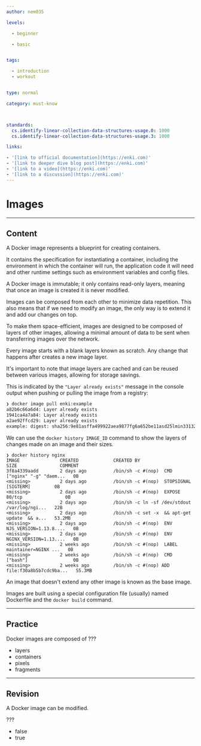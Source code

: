 ```yaml
---
author: nem035

levels:

  - beginner

  - basic


tags:

  - introduction
  - workout


type: normal

category: must-know



standards:
  cs.identify-linear-collection-data-structures-usage.0: 1000
  cs.identify-linear-collection-data-structures-usage.3: 1000

links:

- '[link to official documentation](https://enki.com)'
- '[link to deeper dive blog post](https://enki.com)'
- '[link to a video](https://enki.com)'
- '[link to a discussion](https://enki.com)'
---
```

# Images
---
## Content

A Docker image represents a blueprint for creating containers.

It contains the specification for instantiating a container, including the environment in which the container will run, the application code it will need and other runtime settings such as environment variables and config files.

A Docker image is immutable; it only contains read-only layers, meaning that once an image is created it is never modified.

Images can be composed from each other to minimize data repetition. This also means that if we need to modify an image, the only way is to extend it and add our changes on top.

To make them space-efficient, images are designed to be composed of layers of other images, allowing a minimal amount of data to be sent when transferring images over the network.

Every image starts with a blank layers known as scratch. Any change that happens after creates a new image layer.

It's important to note that image layers are cached and can be reused between various images, allowing for storage savings.

This is indicated by the `"Layer already exists"` message in the console output when pushing or pulling the image from a registry:

```bash
❯ docker image pull enki:example
a82b6c66a6d4: Layer already exists
1941ca4a7a84: Layer already exists
a2ae92ffcd29: Layer already exists
example: digest: sha256:9e81asffa499922aea9877fg6a652be11asd25lmin331322nybys size: 948
```

We can use the `docker history IMAGE_ID` command to show the layers of changes made on an image and their sizes.

```
❯ docker history nginx
IMAGE               CREATED             CREATED BY                                      SIZE                COMMENT
3f8a4339aadd        2 days ago          /bin/sh -c #(nop)  CMD ["nginx" "-g" "daem...   0B
<missing>           2 days ago          /bin/sh -c #(nop)  STOPSIGNAL [SIGTERM]         0B
<missing>           2 days ago          /bin/sh -c #(nop)  EXPOSE 80/tcp                0B
<missing>           2 days ago          /bin/sh -c ln -sf /dev/stdout /var/log/ngi...   22B
<missing>           2 days ago          /bin/sh -c set -x  && apt-get update  && a...   53.2MB
<missing>           2 days ago          /bin/sh -c #(nop)  ENV NJS_VERSION=1.13.8....   0B
<missing>           2 days ago          /bin/sh -c #(nop)  ENV NGINX_VERSION=1.13....   0B
<missing>           2 weeks ago         /bin/sh -c #(nop)  LABEL maintainer=NGINX ...   0B
<missing>           2 weeks ago         /bin/sh -c #(nop)  CMD ["bash"]                 0B
<missing>           2 weeks ago         /bin/sh -c #(nop) ADD file:f30a8b5b7cdc9ba...   55.3MB
```

An image that doesn't extend any other image is known as the base image.

Images are built using a special configuration file (usually) named Dockerfile and the `docker build` command.

---
## Practice

Docker images are composed of ???

* layers
* containers
* pixels
* fragments

---
## Revision

A Docker image can be modified.

???

* false
* true
